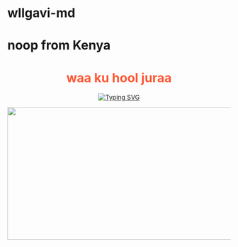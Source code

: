 # wllgavi-md
# noop from Kenya
<h1 align="center" style="color:#FF5733;">waa ku hool juraa</h1>
<div align="center">
<a href="https://git.io/typing-svg"><img src="https://readme-typing-svg.demolab.com?font=Ribeye&size=50&pause=1000&color=0000FF&center=true&width=910&height=100&lines=hacker+wllgavi-MD;Multi+Device+Whatsapp+Bot-by-wllgavii;" alt="Typing SVG" /></a>

<p align="center">
  <img src="https://files.catbox.moe/9si4ft.png" width="700" height="300"/>
</p>

